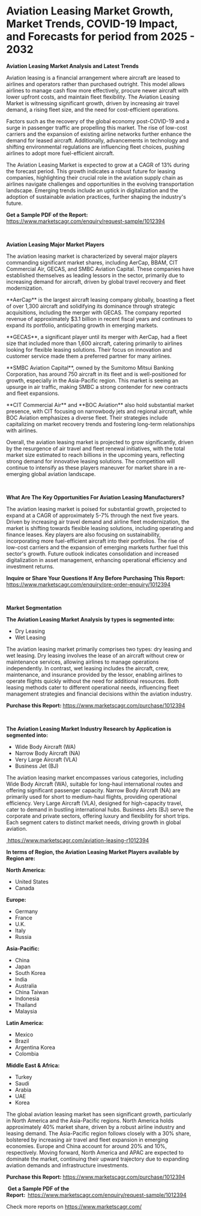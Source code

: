 <p><h1>Aviation Leasing Market Growth, Market Trends, COVID-19 Impact, and Forecasts for period from 2025 - 2032</h1></p><p><strong>Aviation Leasing Market Analysis and Latest Trends</strong></p>
<p><p>Aviation leasing is a financial arrangement where aircraft are leased to airlines and operators rather than purchased outright. This model allows airlines to manage cash flow more effectively, procure newer aircraft with lower upfront costs, and maintain fleet flexibility. The Aviation Leasing Market is witnessing significant growth, driven by increasing air travel demand, a rising fleet size, and the need for cost-efficient operations.</p><p>Factors such as the recovery of the global economy post-COVID-19 and a surge in passenger traffic are propelling this market. The rise of low-cost carriers and the expansion of existing airline networks further enhance the demand for leased aircraft. Additionally, advancements in technology and shifting environmental regulations are influencing fleet choices, pushing airlines to adopt more fuel-efficient aircraft.</p><p>The Aviation Leasing Market is expected to grow at a CAGR of 13% during the forecast period. This growth indicates a robust future for leasing companies, highlighting their crucial role in the aviation supply chain as airlines navigate challenges and opportunities in the evolving transportation landscape. Emerging trends include an uptick in digitalization and the adoption of sustainable aviation practices, further shaping the industry's future.</p></p>
<p><strong>Get a Sample PDF of the Report:&nbsp;</strong> <a href="https://www.marketscagr.com/enquiry/request-sample/1012394?utm_campaign=2138&utm_medium=2&utm_source=Github&utm_content=ia&utm_term=06032025&utm_id=aviation-leasing">https://www.marketscagr.com/enquiry/request-sample/1012394</a></p>
<p>&nbsp;</p>
<p><strong>Aviation Leasing Major Market Players</strong></p>
<p><p>The aviation leasing market is characterized by several major players commanding significant market shares, including AerCap, BBAM, CIT Commercial Air, GECAS, and SMBC Aviation Capital. These companies have established themselves as leading lessors in the sector, primarily due to increasing demand for aircraft, driven by global travel recovery and fleet modernization.</p><p>**AerCap** is the largest aircraft leasing company globally, boasting a fleet of over 1,300 aircraft and solidifying its dominance through strategic acquisitions, including the merger with GECAS. The company reported revenue of approximately $3.1 billion in recent fiscal years and continues to expand its portfolio, anticipating growth in emerging markets.</p><p>**GECAS**, a significant player until its merger with AerCap, had a fleet size that included more than 1,600 aircraft, catering primarily to airlines looking for flexible leasing solutions. Their focus on innovation and customer service made them a preferred partner for many airlines.</p><p>**SMBC Aviation Capital**, owned by the Sumitomo Mitsui Banking Corporation, has around 750 aircraft in its fleet and is well-positioned for growth, especially in the Asia-Pacific region. This market is seeing an upsurge in air traffic, making SMBC a strong contender for new contracts and fleet expansions.</p><p>**CIT Commercial Air** and **BOC Aviation** also hold substantial market presence, with CIT focusing on narrowbody jets and regional aircraft, while BOC Aviation emphasizes a diverse fleet. Their strategies include capitalizing on market recovery trends and fostering long-term relationships with airlines.</p><p>Overall, the aviation leasing market is projected to grow significantly, driven by the resurgence of air travel and fleet renewal initiatives, with the total market size estimated to reach billions in the upcoming years, reflecting strong demand for innovative leasing solutions. The competition will continue to intensify as these players maneuver for market share in a re-emerging global aviation landscape.</p></p>
<p>&nbsp;</p>
<p><strong>What Are The Key Opportunities For Aviation Leasing Manufacturers?</strong></p>
<p><p>The aviation leasing market is poised for substantial growth, projected to expand at a CAGR of approximately 5-7% through the next five years. Driven by increasing air travel demand and airline fleet modernization, the market is shifting towards flexible leasing solutions, including operating and finance leases. Key players are also focusing on sustainability, incorporating more fuel-efficient aircraft into their portfolios. The rise of low-cost carriers and the expansion of emerging markets further fuel this sector's growth. Future outlook indicates consolidation and increased digitalization in asset management, enhancing operational efficiency and investment returns.</p></p>
<p><strong>Inquire or Share Your Questions If Any Before Purchasing This Report:</strong> <a href="https://www.marketscagr.com/enquiry/pre-order-enquiry/1012394?utm_campaign=2138&utm_medium=2&utm_source=Github&utm_content=ia&utm_term=06032025&utm_id=aviation-leasing">https://www.marketscagr.com/enquiry/pre-order-enquiry/1012394</a></p>
<p>&nbsp;</p>
<p><strong>Market Segmentation</strong></p>
<p><strong>The Aviation Leasing Market Analysis by types is segmented into:</strong></p>
<p><ul><li>Dry Leasing</li><li>Wet Leasing</li></ul></p>
<p><p>The aviation leasing market primarily comprises two types: dry leasing and wet leasing. Dry leasing involves the lease of an aircraft without crew or maintenance services, allowing airlines to manage operations independently. In contrast, wet leasing includes the aircraft, crew, maintenance, and insurance provided by the lessor, enabling airlines to operate flights quickly without the need for additional resources. Both leasing methods cater to different operational needs, influencing fleet management strategies and financial decisions within the aviation industry.</p></p>
<p><strong>Purchase this Report:&nbsp;</strong><a href="https://www.marketscagr.com/purchase/1012394?utm_campaign=2138&utm_medium=2&utm_source=Github&utm_content=ia&utm_term=06032025&utm_id=aviation-leasing">https://www.marketscagr.com/purchase/1012394</a></p>
<p>&nbsp;</p>
<p><strong>The Aviation Leasing Market Industry Research by Application is segmented into:</strong></p>
<p><ul><li>Wide Body Aircraft (WA)</li><li>Narrow Body Aircraft (NA)</li><li>Very Large Aircraft (VLA)</li><li>Business Jet (BJ)</li></ul></p>
<p><p>The aviation leasing market encompasses various categories, including Wide Body Aircraft (WA), suitable for long-haul international routes and offering significant passenger capacity. Narrow Body Aircraft (NA) are primarily used for short to medium-haul flights, providing operational efficiency. Very Large Aircraft (VLA), designed for high-capacity travel, cater to demand in bustling international hubs. Business Jets (BJ) serve the corporate and private sectors, offering luxury and flexibility for short trips. Each segment caters to distinct market needs, driving growth in global aviation.</p></p>
<p><a href="https://www.marketscagr.com/aviation-leasing-r1012394?utm_campaign=2138&utm_medium=2&utm_source=Github&utm_content=ia&utm_term=06032025&utm_id=aviation-leasing">&nbsp;https://www.marketscagr.com/aviation-leasing-r1012394</a></p>
<p><strong>In terms of Region, the Aviation Leasing Market Players available by Region are:</strong></p>
<p>
    <p> <strong> North America: </strong>
        <ul>
            <li>United States</li>
            <li>Canada</li>
        </ul>
        </p> 
    <p> <strong> Europe: </strong>
        <ul>
            <li>Germany</li>
            <li>France</li>
            <li>U.K.</li>
            <li>Italy</li>
            <li>Russia</li>
        </ul>
        </p> 
    <p> <strong> Asia-Pacific: </strong>
        <ul>
            <li>China</li>
            <li>Japan</li>
            <li>South Korea</li>
            <li>India</li>
            <li>Australia</li>
            <li>China Taiwan</li>
            <li>Indonesia</li>
            <li>Thailand</li>
            <li>Malaysia</li>
        </ul>
        </p> 
    <p> <strong> Latin America: </strong>
        <ul>
            <li>Mexico</li>
            <li>Brazil</li>
            <li>Argentina Korea</li>
            <li>Colombia</li>
        </ul>
        </p> 
    <p> <strong> Middle East & Africa: </strong>
        <ul>
            <li>Turkey</li>
            <li>Saudi</li>
            <li>Arabia</li>
            <li>UAE</li>
            <li>Korea</li>
        </ul>
    </p>
    </p>
<p><p>The global aviation leasing market has seen significant growth, particularly in North America and the Asia-Pacific regions. North America holds approximately 40% market share, driven by a robust airline industry and leasing demand. The Asia-Pacific region follows closely with a 30% share, bolstered by increasing air travel and fleet expansion in emerging economies. Europe and China account for around 20% and 10%, respectively. Moving forward, North America and APAC are expected to dominate the market, continuing their upward trajectory due to expanding aviation demands and infrastructure investments.</p></p>
<p><strong>Purchase this Report: </strong><a href="https://www.marketscagr.com/purchase/1012394?utm_campaign=2138&utm_medium=2&utm_source=Github&utm_content=ia&utm_term=06032025&utm_id=aviation-leasing">https://www.marketscagr.com/purchase/1012394</a></p>
<p>&nbsp;<strong>Get a Sample PDF of the Report:&nbsp;&nbsp;</strong><a href="https://www.marketscagr.com/enquiry/request-sample/1012394?utm_campaign=2138&utm_medium=2&utm_source=Github&utm_content=ia&utm_term=06032025&utm_id=aviation-leasing">https://www.marketscagr.com/enquiry/request-sample/1012394</a></p>
<p><strong></strong></p>
<p>Check more reports on <a href="https://www.marketscagr.com/?utm_campaign=2138&utm_medium=2&utm_source=Github&utm_content=ia&utm_term=06032025&utm_id=aviation-leasing">https://www.marketscagr.com/</a></p>